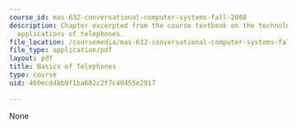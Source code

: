 ```yaml
---
course_id: mas-632-conversational-computer-systems-fall-2008
description: Chapter excerpted from the course textbook on the technology and computer
  applications of telephones.
file_location: /coursemedia/mas-632-conversational-computer-systems-fall-2008/460ecd4bb9f1ba682c2f7c40455e2917_schmandt_ch10.pdf
file_type: application/pdf
layout: pdf
title: Basics of Telephones
type: course
uid: 460ecd4bb9f1ba682c2f7c40455e2917

---
```

None